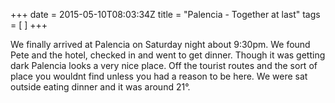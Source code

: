 +++
date = 2015-05-10T08:03:34Z
title = "Palencia - Together at last"
tags = [ ]
+++

<p>We finally arrived at Palencia on Saturday night about 9:30pm. We found Pete and the hotel, checked in and went to get dinner. Though it was getting dark Palencia looks a very nice place. Off the tourist routes and the sort of place you wouldnt find unless you had a reason to be here. We were sat outside eating dinner and it was around 21°.</p>
